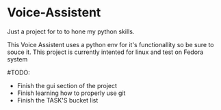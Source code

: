 # Voice-Assistent

Just a project for to to hone my python skills.

This Voice Assistent uses a python env for it's functionallity so be sure to souce it.
This project is currently intented for linux and test on Fedora system

#TODO:
  * Finish the gui section of the project
  * Finish learning how to properly use git 
  * Finish the TASK'S bucket list
